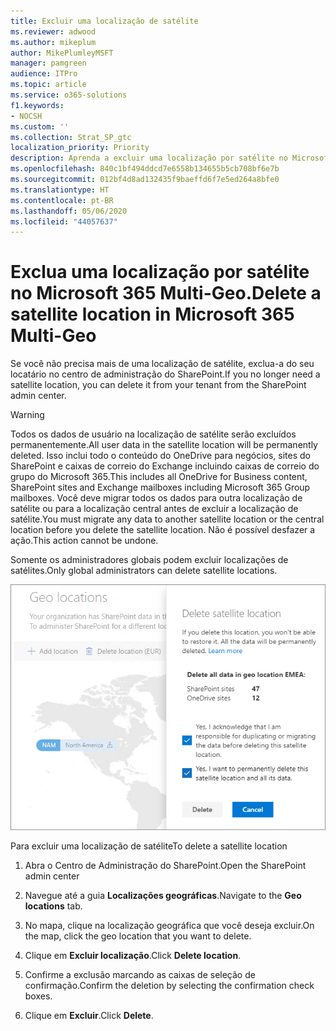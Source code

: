 ```yaml
---
title: Excluir uma localização de satélite
ms.reviewer: adwood
ms.author: mikeplum
author: MikePlumleyMSFT
manager: pamgreen
audience: ITPro
ms.topic: article
ms.service: o365-solutions
f1.keywords:
- NOCSH
ms.custom: ''
ms.collection: Strat_SP_gtc
localization_priority: Priority
description: Aprenda a excluir uma localização por satélite no Microsoft 365 Multi-Geo.
ms.openlocfilehash: 840c1bf494ddcd7e6558b134655b5cb708bf6e7b
ms.sourcegitcommit: 012bf4d8ad132435f9baeffd6f7e5ed264a8bfe0
ms.translationtype: HT
ms.contentlocale: pt-BR
ms.lasthandoff: 05/06/2020
ms.locfileid: "44057637"
---
```

# <a name="delete-a-satellite-location-in-microsoft-365-multi-geo"></a><span data-ttu-id="2bf92-103">Exclua uma localização por satélite no Microsoft 365 Multi-Geo.</span><span class="sxs-lookup"><span data-stu-id="2bf92-103">Delete a satellite location in Microsoft 365 Multi-Geo</span></span>

<span data-ttu-id="2bf92-104">Se você não precisa mais de uma localização de satélite, exclua-a do seu locatário no centro de administração do SharePoint.</span><span class="sxs-lookup"><span data-stu-id="2bf92-104">If you no longer need a satellite location, you can delete it from your tenant from the SharePoint admin center.</span></span>

> [!WARNING]
> <span data-ttu-id="2bf92-105">Todos os dados de usuário na localização de satélite serão excluídos permanentemente.</span><span class="sxs-lookup"><span data-stu-id="2bf92-105">All user data in the satellite location will be permanently deleted.</span></span> <span data-ttu-id="2bf92-106">Isso inclui todo o conteúdo do OneDrive para negócios, sites do SharePoint e caixas de correio do Exchange incluindo caixas de correio do grupo do Microsoft 365.</span><span class="sxs-lookup"><span data-stu-id="2bf92-106">This includes all OneDrive for Business content, SharePoint sites and Exchange mailboxes including Microsoft 365 Group mailboxes.</span></span> <span data-ttu-id="2bf92-107">Você deve migrar todos os dados para outra localização de satélite ou para a localização central antes de excluir a localização de satélite.</span><span class="sxs-lookup"><span data-stu-id="2bf92-107">You must migrate any data to another satellite location or the central location before you delete the satellite location.</span></span> <span data-ttu-id="2bf92-108">Não é possível desfazer a ação.</span><span class="sxs-lookup"><span data-stu-id="2bf92-108">This action cannot be undone.</span></span>

<span data-ttu-id="2bf92-109">Somente os administradores globais podem excluir localizações de satélites.</span><span class="sxs-lookup"><span data-stu-id="2bf92-109">Only global administrators can delete satellite locations.</span></span>

![Captura de tela de um centro de administração multi-geográfico mostrando a exclusão da interface do usuário de uma localização](media/multi-geo-delete-satellite-location.png)

<span data-ttu-id="2bf92-111">Para excluir uma localização de satélite</span><span class="sxs-lookup"><span data-stu-id="2bf92-111">To delete a satellite location</span></span>

1. <span data-ttu-id="2bf92-112">Abra o Centro de Administração do SharePoint.</span><span class="sxs-lookup"><span data-stu-id="2bf92-112">Open the SharePoint admin center</span></span>

2. <span data-ttu-id="2bf92-113">Navegue até a guia **Localizações geográficas**.</span><span class="sxs-lookup"><span data-stu-id="2bf92-113">Navigate to the **Geo locations** tab.</span></span>

3. <span data-ttu-id="2bf92-114">No mapa, clique na localização geográfica que você deseja excluir.</span><span class="sxs-lookup"><span data-stu-id="2bf92-114">On the map, click the geo location that you want to delete.</span></span>

4. <span data-ttu-id="2bf92-115">Clique em **Excluir localização**.</span><span class="sxs-lookup"><span data-stu-id="2bf92-115">Click **Delete location**.</span></span>

5. <span data-ttu-id="2bf92-116">Confirme a exclusão marcando as caixas de seleção de confirmação.</span><span class="sxs-lookup"><span data-stu-id="2bf92-116">Confirm the deletion by selecting the confirmation check boxes.</span></span>

6. <span data-ttu-id="2bf92-117">Clique em **Excluir**.</span><span class="sxs-lookup"><span data-stu-id="2bf92-117">Click **Delete**.</span></span>
